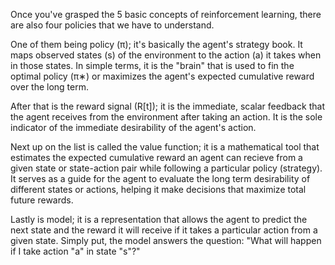 Once you've grasped the 5 basic concepts of reinforcement learning, there are also four policies that we have to understand.

One of them being policy (π); it's basically the agent's strategy book. It maps observed states (s) of the environment to the action (a) it takes when in those states. In simple terms, it is the "brain" that is used to fin the optimal policy (π∗) or maximizes the agent's expected cumulative reward over the long term.

After that is the reward signal (R[t]); it is the immediate, scalar feedback that the agent receives from the environment after taking an action. It is the sole indicator of the immediate desirability of the agent's action.

Next up on the list is called the value function; it is a mathematical tool that estimates the expected cumulative reward an agent can recieve from a given state or state-action pair while following a particular policy (strategy). It serves as a guide for the agent to evaluate the long term desirability of different states or actions, helping it make decisions that maximize total future rewards.

Lastly is model; it is a representation that allows the agent to predict the next state and the reward it will receive if it takes a particular action from a given state. Simply put, the model answers the question: "What will happen if I take action "a" in state "s"?"